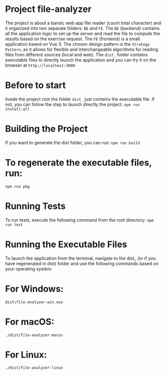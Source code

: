 
# Project file-analyzer
The project is about a bansic web app file reader (count total character) and it organized into two separate folders: `BE` and `FE`. The `BE` (backend) contains all the application logic to set up the server and read the file to compute the results based on the exercise request. The `FE` (frontend) is a small application based on Vue 3.
The chosen design pattern is the `Strategy Pattern`, as it allows for flexible and interchangeable algorithms for reading files from different sources (local and web).
The `dist_` folder contains executable files to directly launch the application and you can try it on the browser at `http://localhost:3000`.

# Before to start
Inside the project root the folder `dist_` just contains the executable file. If not, you can follow the step to launch directly the project:
`npm run install:all`

# Building the Project
If you want to generate the dist folder, you can run:
`npm run build`

# To regenerate the executable files, run:
`npm run pkg`

# Running Tests
To run tests, execute the following command from the root directory:
 `npm run test`

# Running the Executable Files
To launch the application from the terminal, navigate to the dist_ (or if you have regenerated in dist) folder and use the following commands based on your operating system:

# For Windows:
`dist\file-analyzer-win.exe`

# For macOS:
`./dist/file-analyzer-macos`

# For Linux:
`./dist/file-analyzer-linux`

